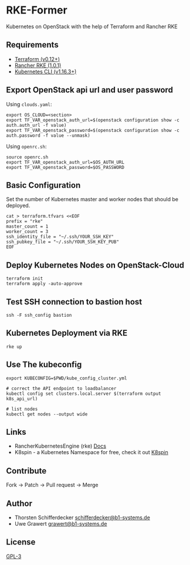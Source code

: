 # RKE-Former

Kubernetes on OpenStack with the help of Terraform and Rancher RKE

## Requirements

- [Terraform (v0.12+)](https://www.terraform.io/downloads.html)
- [Rancher RKE (1.0.1)](https://github.com/rancher/rke/releases/tag/v1.0.1)
- [Kubernetes CLI (v1.16.3+)](https://downloadkubernetes.com)

## Export OpenStack api url and user password

Using `clouds.yaml`:

```shell
export OS_CLOUD=<section>
export TF_VAR_openstack_auth_url=$(openstack configuration show -c auth.auth_url -f value)
export TF_VAR_openstack_password=$(openstack configuration show -c auth.password -f value --unmask)
```

Using `openrc.sh`:

```shell
source openrc.sh
export TF_VAR_openstack_auth_url=$OS_AUTH_URL
export TF_VAR_openstack_password=$OS_PASSWORD
```

## Basic Configuration

Set the number of Kubernetes master and worker nodes that should be deployed.

```shell
cat > terraform.tfvars <<EOF
prefix = "rke"
master_count = 1
worker_count = 3
ssh_identity_file = "~/.ssh/YOUR_SSH_KEY"
ssh_pubkey_file = "~/.ssh/YOUR_SSH_KEY_PUB"
EOF
```

## Deploy Kubernetes Nodes on OpenStack-Cloud

```shell
terraform init
terraform apply -auto-approve
```

## Test SSH connection to bastion host

```shell
ssh -F ssh_config bastion
```

## Kubernetes Deployment via RKE

```shell
rke up
```

## Use The kubeconfig

```shell
export KUBECONFIG=$PWD/kube_config_cluster.yml

# correct the API endpoint to loadbalancer
kubectl config set clusters.local.server $(terraform output k8s_api_url)

# list nodes
kubectl get nodes --output wide
```

## Links

- RancherKubernetesEngine (rke) [Docs](https://rancher.com/docs/rke/latest/)
- K8spin - a Kubernetes Namespace for free, check it out [K8spin](https://k8spin.cloud/)

## Contribute

Fork -> Patch -> Pull request -> Merge

## Author

- Thorsten Schifferdecker <schifferdecker@b1-systems.de>
- Uwe Grawert <grawert@b1-systems.de>

## License

[GPL-3](LICENSE)
